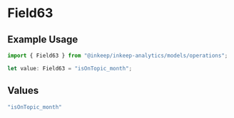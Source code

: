 # Field63

## Example Usage

```typescript
import { Field63 } from "@inkeep/inkeep-analytics/models/operations";

let value: Field63 = "isOnTopic_month";
```

## Values

```typescript
"isOnTopic_month"
```